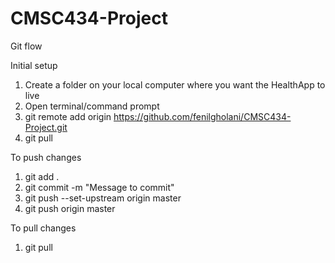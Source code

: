 # CMSC434-Project

Git flow

Initial setup
1) Create a folder on your local computer where you want the HealthApp to live
2) Open terminal/command prompt
3) git remote add origin https://github.com/fenilgholani/CMSC434-Project.git
4) git pull

To push changes
1) git add .
2) git commit -m "Message to commit"
3) git push --set-upstream origin master
4) git push origin master

To pull changes
1) git pull 
